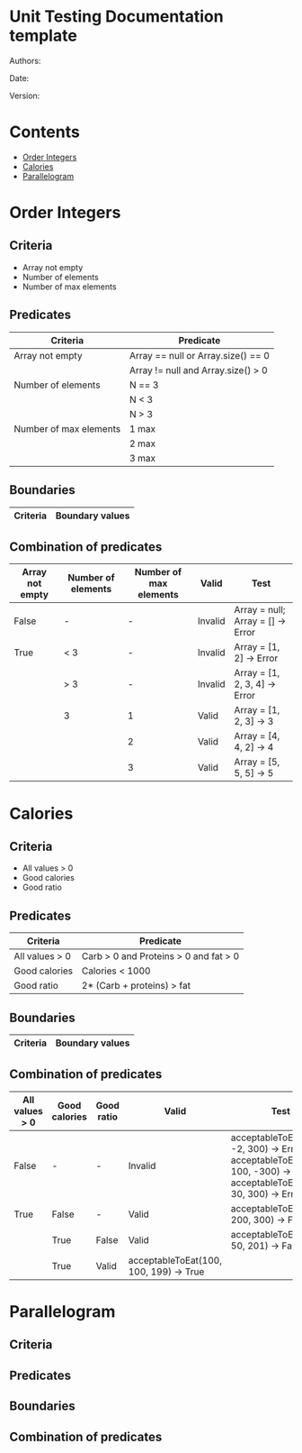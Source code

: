 # Unit Testing Documentation template

Authors:

Date:

Version:

# Contents

- [Order Integers](#order-integers)
- [Calories](#calories)
- [Parallelogram](#parallelogram)

# Order Integers

## Criteria
  - Array not empty
  - Number of elements
  - Number of max elements
  
## Predicates 

| Criteria                  | Predicate    |
| ------------------------- | ------------ |
| Array not empty | Array == null or Array.size() == 0
|    | Array != null and Array.size() > 0|
| Number of elements | N == 3 |
| | N < 3 |
| | N > 3 |
| Number of max elements | 1 max |
| | 2 max |
| | 3 max | 

## Boundaries 

| Criteria            | Boundary values             |
| ------------------- | --------------------------- | 

## Combination of predicates

| Array not empty | Number of elements | Number of max elements | Valid | Test|
| -- | -- | -- | -- | -- |
| False | - | - | Invalid | Array = null; Array = \[\] -> Error |
| True | < 3 | - | Invalid | Array = \[1, 2\] -> Error |
| | > 3 | - | Invalid | Array = \[1, 2, 3, 4\] -> Error |
| | 3 | 1 | Valid | Array = \[1, 2, 3\] -> 3|
| | | 2 | Valid | Array = \[4, 4, 2\]  -> 4|
| | | 3 | Valid | Array = \[5, 5, 5\] -> 5|

# Calories

## Criteria

- All values > 0
- Good calories
- Good ratio

## Predicates 

| Criteria                  | Predicate    |
| ------------------------- | ------------ |
| All values > 0 | Carb > 0 and Proteins > 0 and fat > 0 |
| Good calories | Calories < 1000 |
| Good ratio | 2* (Carb + proteins) > fat

## Boundaries

| Criteria            | Boundary values             |
| ------------------- | --------------------------- | 

## Combination of predicates

| All values > 0 | Good calories | Good ratio | Valid | Test |
| -- | -- | -- | -- | -- |
| False | - | - | Invalid | acceptableToEat(100, -2, 300) -> Error; acceptableToEat(100, 100, -300) -> Error; acceptableToEat(-100, 30, 300) -> Error |
| True | False | - | Valid | acceptableToEat(1001, 200, 300) -> False |
| | True | False | Valid | acceptableToEat(50, 50, 201) -> False |
| | True | Valid | acceptableToEat(100, 100, 199) -> True | 

# Parallelogram

## Criteria

## Predicates 

## Boundaries

## Combination of predicates

